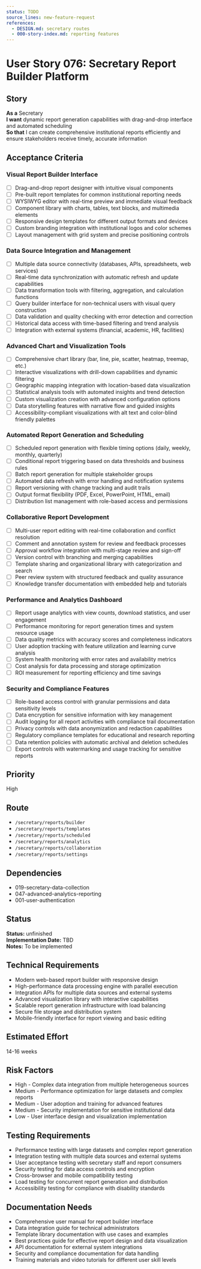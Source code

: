 ```yaml
---
status: TODO
source_lines: new-feature-request
references:
  - DESIGN.md: secretary routes
  - 000-story-index.md: reporting features
---
```


# User Story 076: Secretary Report Builder Platform

## Story
**As a** Secretary  
**I want** dynamic report generation capabilities with drag-and-drop interface and automated scheduling  
**So that** I can create comprehensive institutional reports efficiently and ensure stakeholders receive timely, accurate information

## Acceptance Criteria

### Visual Report Builder Interface
- [ ] Drag-and-drop report designer with intuitive visual components
- [ ] Pre-built report templates for common institutional reporting needs
- [ ] WYSIWYG editor with real-time preview and immediate visual feedback
- [ ] Component library with charts, tables, text blocks, and multimedia elements
- [ ] Responsive design templates for different output formats and devices
- [ ] Custom branding integration with institutional logos and color schemes
- [ ] Layout management with grid system and precise positioning controls

### Data Source Integration and Management
- [ ] Multiple data source connectivity (databases, APIs, spreadsheets, web services)
- [ ] Real-time data synchronization with automatic refresh and update capabilities
- [ ] Data transformation tools with filtering, aggregation, and calculation functions
- [ ] Query builder interface for non-technical users with visual query construction
- [ ] Data validation and quality checking with error detection and correction
- [ ] Historical data access with time-based filtering and trend analysis
- [ ] Integration with external systems (financial, academic, HR, facilities)

### Advanced Chart and Visualization Tools
- [ ] Comprehensive chart library (bar, line, pie, scatter, heatmap, treemap, etc.)
- [ ] Interactive visualizations with drill-down capabilities and dynamic filtering
- [ ] Geographic mapping integration with location-based data visualization
- [ ] Statistical analysis tools with automated insights and trend detection
- [ ] Custom visualization creation with advanced configuration options
- [ ] Data storytelling features with narrative flow and guided insights
- [ ] Accessibility-compliant visualizations with alt text and color-blind friendly palettes

### Automated Report Generation and Scheduling
- [ ] Scheduled report generation with flexible timing options (daily, weekly, monthly, quarterly)
- [ ] Conditional report triggering based on data thresholds and business rules
- [ ] Batch report generation for multiple stakeholder groups
- [ ] Automated data refresh with error handling and notification systems
- [ ] Report versioning with change tracking and audit trails
- [ ] Output format flexibility (PDF, Excel, PowerPoint, HTML, email)
- [ ] Distribution list management with role-based access and permissions

### Collaborative Report Development
- [ ] Multi-user report editing with real-time collaboration and conflict resolution
- [ ] Comment and annotation system for review and feedback processes
- [ ] Approval workflow integration with multi-stage review and sign-off
- [ ] Version control with branching and merging capabilities
- [ ] Template sharing and organizational library with categorization and search
- [ ] Peer review system with structured feedback and quality assurance
- [ ] Knowledge transfer documentation with embedded help and tutorials

### Performance and Analytics Dashboard
- [ ] Report usage analytics with view counts, download statistics, and user engagement
- [ ] Performance monitoring for report generation times and system resource usage
- [ ] Data quality metrics with accuracy scores and completeness indicators
- [ ] User adoption tracking with feature utilization and learning curve analysis
- [ ] System health monitoring with error rates and availability metrics
- [ ] Cost analysis for data processing and storage optimization
- [ ] ROI measurement for reporting efficiency and time savings

### Security and Compliance Features
- [ ] Role-based access control with granular permissions and data sensitivity levels
- [ ] Data encryption for sensitive information with key management
- [ ] Audit logging for all report activities with compliance trail documentation
- [ ] Privacy controls with data anonymization and redaction capabilities
- [ ] Regulatory compliance templates for educational and research reporting
- [ ] Data retention policies with automatic archival and deletion schedules
- [ ] Export controls with watermarking and usage tracking for sensitive reports

## Priority
High

## Route
- `/secretary/reports/builder`
- `/secretary/reports/templates`
- `/secretary/reports/scheduled`
- `/secretary/reports/analytics`
- `/secretary/reports/collaboration`
- `/secretary/reports/settings`

## Dependencies
- 019-secretary-data-collection
- 047-advanced-analytics-reporting
- 001-user-authentication


## Status
**Status:** unfinished  
**Implementation Date:** TBD  
**Notes:** To be implemented
## Technical Requirements
- Modern web-based report builder with responsive design
- High-performance data processing engine with parallel execution
- Integration APIs for multiple data sources and external systems
- Advanced visualization library with interactive capabilities
- Scalable report generation infrastructure with load balancing
- Secure file storage and distribution system
- Mobile-friendly interface for report viewing and basic editing

## Estimated Effort
14-16 weeks

## Risk Factors
- High - Complex data integration from multiple heterogeneous sources
- Medium - Performance optimization for large datasets and complex reports
- Medium - User adoption and training for advanced features
- Medium - Security implementation for sensitive institutional data
- Low - User interface design and visualization implementation

## Testing Requirements
- Performance testing with large datasets and complex report generation
- Integration testing with multiple data sources and external systems
- User acceptance testing with secretary staff and report consumers
- Security testing for data access controls and encryption
- Cross-browser and mobile compatibility testing
- Load testing for concurrent report generation and distribution
- Accessibility testing for compliance with disability standards

## Documentation Needs
- Comprehensive user manual for report builder interface
- Data integration guide for technical administrators
- Template library documentation with use cases and examples
- Best practices guide for effective report design and data visualization
- API documentation for external system integrations
- Security and compliance documentation for data handling
- Training materials and video tutorials for different user skill levels